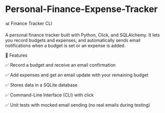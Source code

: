 # Personal-Finance-Expense-Tracker
📊 Finance Tracker CLI

A personal finance tracker built with Python, Click, and SQLAlchemy.
It lets you record budgets and expenses, and automatically sends email notifications when a budget is set or an expense is added.

🚀 Features

✅ Record a budget and receive an email confirmation

✅ Add expenses and get an email update with your remaining budget

✅ Stores data in a SQLite database

✅ Command-Line Interface (CLI) with click

✅ Unit tests with mocked email sending (no real emails during testing)
